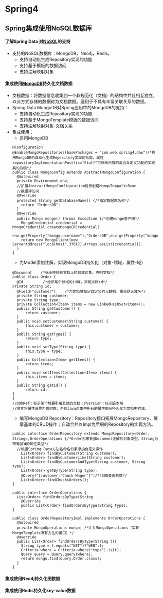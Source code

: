 # Spring4

## Spring集成使用NoSQL数据库

#### 了解Spring Data 对[NoSQL](http://www.runoob.com/mongodb/nosql.html)的支持
* 支持的NoSQL数据库：MongoDB，Neo4j，Redis。
  * 支持自动化生成Repository实现的功能
  * 支持基于模板的数据访问
  * 支持注解映射对象

#### 集成使用[MongoDB](https://www.mongodb.com/)持久化文档数据
* 文档数据：将数据信息收集到一个非规范化（文档）的结构中并且相互独立，以此方式存储的数据称为文档数据。适用于不具有丰富关联关系的数据。
* Spring Data MongoDB对Spring应用中的MongoDB的支持：
  * 支持自动化生成Repository实现的功能
  * 支持基于MongoTemplate模板的数据访问
  * 支持注解映射对象-文档关系
* 集成使用：
  * 启用MongoDB
  ```
  @Configuration
  @EnableMongoRepositories(basePackages = "com.web.spring4.dao")/*启用MongoDB的自动化生成Repository实现的功能，属性repositoryImplementationPostfix="Stuff"可修改扫描的混合自定义功能的实现类的后缀*/
  public class MongoConfig extends AbstractMongoConfiguration {
    @Autowired
    private Environment env;
    //扩展AbstractMongoConfiguration隐示创建MongoTempalteBean
    //数据库访问
    @Override
    protected String getDatabaseName() {/*指定数据库名称*/
      return "OrdersDB";
    }
    @Override
    public Mongo mongo() throws Exception {/*创建mongo客户端*/
      MongoCredential credential = MongoCredential.createMongoCRCredential(
        env.getProperty("mongo.username"),"OrdersDB",env.getProperty("mongo.password").toCharArray());
      return new MongoClient(new ServerAddress("localhost",37017),Arrays.asList(credential));
    }
  }
  ```
  * 为Model添加注解，实现MongoDB持久化（对象-领域，属性-域）
  ```
  @Document    /*标示映射到文档上的领域对象，声明文档*/
  public class Order {
	@Id         /*标示某个领域的id域，声明文档id*/
  private String id;
	@Field("customer")    /*为文档域指定自定义的元数据，覆盖默认域名*/
	private String customer;
	private String type;  
	private Collection<Item> items = new LinkedHashSet<Item>();
	public String getCustomer() {
		return customer;
	}
	public void setCustomer(String customer) {
		this.customer = customer;
	}
	public String getType() {
		return type;
	}
	public void setType(String type) {
		this.type = type;
	}
	public Collection<Item> getItems() {
		return items;
	}
	public void setItems(Collection<Item> items) {
		this.items = items;
	}
	public String getId() {
		return id;
  }
  }
  //@DbRef：标示某个域要引用其他的文档；@Version：标示版本域
  //除非将属性设置为瞬时态，否则Java对象中所有的属性都会持久化为文档中的域。
  ```
  * 编写MongoDB Repository：Repository接口拓展MongoRepository，继承基本的CRUD操作；自动合并以Impl为后缀的Repository的实现方法。
  ```
  public interface OrderRepository extends MongoRepository<Order, String>,OrderOperations {/*Order为带有@Document注解的对象类型，String为带有@Id的属性类型*/
    //根据Spring Data方法名命名约束添加自定义操作
      List<Order> findByCustomer(String customer);
	  List<Order> findByCustomerLike(String customer);
	  List<Order> findByCustomerAndType(String customer, String type);
	  List<Order> getByType(String type);
	  @Query("{customer:'Chuck Wagon'}")/*JSON查询参数*/
	  List<Order> findChucksOrders();
  }
  ```
  ```
  public interface OrderOperations {
    List<Order> findOrdersByType(String
      @Override
      public List<Order> findOrdersByType(String type);
  }
  ```
  ```
  public class OrderRepositoryImpl implements OrderOperations {
    @Autowired
    private MongoOperations mongo; /*注入MongoOperations（实现MongoTemplate所有方法的接口）*/
    @Override
    public List<Order> findOrdersByType(String t){
      String type = t.equals("NET")?"WEB":t;
      Criteria where = Criteria.where("type").is(t);
      Query query = Query.query(where);
      return mongo.find(query,Order.class);
    }
  }
  ```
#### 集成使用Neo4j持久化图数据

#### 集成使用Redis持久化key-value数据
